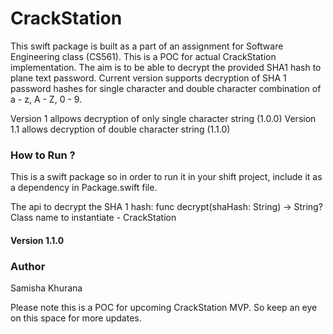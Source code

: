 # CrackStation

This swift package is built as a part of an assignment for Software Engineering class (CS561). This is a POC for actual CrackStation implementation. The aim is to be able to decrypt the provided SHA1 hash to plane text password. Current version supports decryption of SHA 1 password hashes for single character and double character combination of a - z, A - Z, 0 - 9.

Version 1 allpows decryption of only single character string (1.0.0)
Version 1.1 allows decryption of double character string (1.1.0)

### How to Run ?

This is a swift package so in order to run it in your shift project, include it as a dependency in Package.swift file.

The api to decrypt the SHA 1 hash:
func decrypt(shaHash: String) -> String?
Class name to instantiate - CrackStation

#### Version 1.1.0

### Author

Samisha Khurana

Please note this is a POC for upcoming CrackStation MVP. So keep an eye on this space for more updates.
